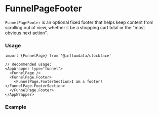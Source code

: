 # FunnelPageFooter

`FunnelPageFooter` is an optional fixed footer that helps keep content from scrolling out of view, whether it be a shopping cart total or the "most obvious next action".

### Usage

```tsx
import {FunnelPage} from '@influxdata/clockface'
```
```tsx
// Recommended usage:
<AppWrapper type="funnel">
  <FunnelPage />
  <FunnelPage.Footer>
    <FunnelPage.FooterSection>I am a footer!</FunnelPage.FooterSection>
  </FunnelPage.Footer>
</AppWrapper>
```

### Example

<!-- STORY -->

<!-- STORY HIDE START -->

<!-- STORY HIDE END -->

<!-- PROPS -->

